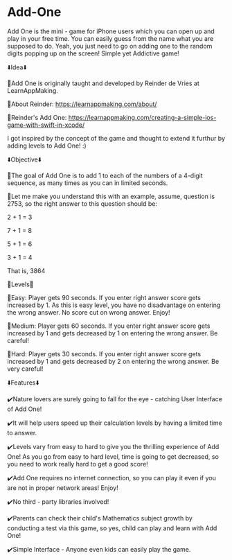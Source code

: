 # Add-One
Add One is the mini - game for iPhone users which you can open up and play in your free time. You can easily guess from the name what you are supposed to do. Yeah, you just need to go on adding one to the random digits popping up on the screen! Simple yet Addictive game!⁣⁣
⁣⁣

⬇️Idea⬇️

🔅Add One is originally taught and developed by Reinder de Vries at LearnAppMaking. 

🔅About Reinder: https://learnappmaking.com/about/

🔅Reinder's Add One: https://learnappmaking.com/creating-a-simple-ios-game-with-swift-in-xcode/

I got inspired by the concept of the game and thought to extend it furthur by adding levels to Add One! :) 


⬇️Objective⬇️⁣⁣

🔅The goal of Add One is to add 1 to each of the numbers of a 4-digit sequence, as many times as you can in limited seconds.⁣⁣

🔅Let me make you understand this with an example, assume, question is 2753, so the right answer to this question should be:⁣⁣ ⁣ 

2 + 1 = 3⁣

7 + 1 = 8⁣

5 + 1 = 6⁣⁣

3 + 1 = 4

That is, 3864⁣⁣

🔅Levels🔅⁣⁣

🔶Easy: Player gets 90 seconds. If you enter right answer score gets increased by 1. As this is easy level, you have no disadvantage on entering the wrong answer. No score cut on wrong answer. Enjoy!⁣⁣

🔶Medium: Player gets 60 seconds. If you enter right answer score gets increased by 1 and gets decreased by 1 on entering the wrong answer. Be careful!⁣⁣

🔶Hard: Player gets 30 seconds. If you enter right answer score gets increased by 1 and gets decreased by 2 on entering the wrong answer. Be very careful!

⬇️Features⬇️⁣⁣

✔️Nature lovers are surely going to fall for the eye - catching User Interface of Add One!⁣⁣

✔️It will help users speed up their calculation levels by having a limited time to answer.⁣⁣

✔️Levels vary from easy to hard to give you the thrilling experience of Add One! As you go from easy to hard level, time is going to get decreased, so you need to work really hard to get a good score!⁣⁣

✔️Add One requires no internet connection, so you can play it even if you are not in proper network areas! Enjoy!⁣⁣

✔️No third - party libraries involved!⁣⁣

✔️Parents can check their child's Mathematics subject growth by conducting a test via this game, so yes, child can play and learn with Add One!⁣⁣

✔️Simple Interface - Anyone even kids can easily play the game.
